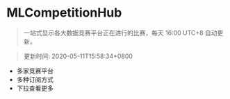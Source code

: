 # MLCompetitionHub

> 一站式显示各大数据竞赛平台正在进行的比赛，每天 16:00 UTC+8 自动更新。
  
> 更新时间: 2020-05-11T15:58:34+0800 

* 多家竞赛平台
* 多种订阅方式
* 下拉查看更多